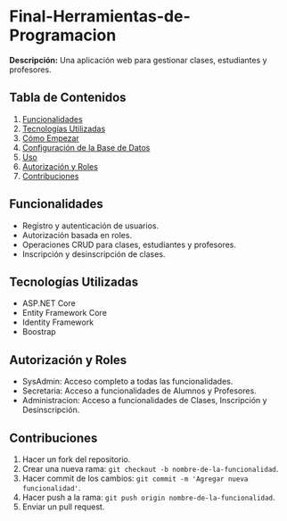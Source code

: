 # Final-Herramientas-de-Programacion

**Descripción:** Una aplicación web para gestionar clases, estudiantes y profesores.

## Tabla de Contenidos
1. [Funcionalidades](#funcionalidades)
2. [Tecnologías Utilizadas](#tecnologías-utilizadas)
3. [Cómo Empezar](#cómo-empezar)
4. [Configuración de la Base de Datos](#configuración-de-la-base-de-datos)
5. [Uso](#uso)
6. [Autorización y Roles](#autorización-y-roles)
7. [Contribuciones](#contribuciones)

## Funcionalidades

- Registro y autenticación de usuarios.
- Autorización basada en roles.
- Operaciones CRUD para clases, estudiantes y profesores.
- Inscripción y desinscripción de clases.

## Tecnologías Utilizadas

- ASP.NET Core
- Entity Framework Core
- Identity Framework
- Boostrap

## Autorización y Roles

- SysAdmin: Acceso completo a todas las funcionalidades.
- Secretaria: Acceso a funcionalidades de Alumnos y Profesores.
- Administracion: Acceso a funcionalidades de Clases, Inscripción y Desinscripción.

## Contribuciones

1. Hacer un fork del repositorio.
2. Crear una nueva rama: `git checkout -b nombre-de-la-funcionalidad`.
3. Hacer commit de los cambios: `git commit -m 'Agregar nueva funcionalidad'`.
4. Hacer push a la rama: `git push origin nombre-de-la-funcionalidad`.
5. Enviar un pull request.
